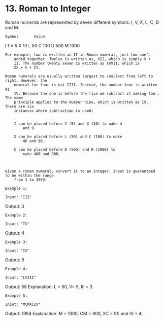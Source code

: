 # 13. Roman to Integer

Roman numerals are represented by seven different symbols: I,
        V, X, L, C, D and
        M.

    Symbol       Value
I             1
V             5
X             10
L             50
C             100
D             500
M             1000

    For example, two is written as II in Roman numeral, just two one's
        added together. Twelve is written as, XII, which is simply X +
        II. The number twenty seven is written as XXVII, which is
        XX + V + II.

    Roman numerals are usually written largest to smallest from left to right. However, the
        numeral for four is not IIII. Instead, the number four is written as
        IV. Because the one is before the five we subtract it making four. The same
        principle applies to the number nine, which is written as IX. There are six
        instances where subtraction is used:

    
        I can be placed before V (5) and X (10) to make 4
            and 9. 
        
        X can be placed before L (50) and C (100) to make
            40 and 90. 
        
        C can be placed before D (500) and M (1000) to
            make 400 and 900.
        
    

    Given a roman numeral, convert it to an integer. Input is guaranteed to be within the range
        from 1 to 3999.

    Example 1:

    Input: "III"
Output: 3

    Example 2:

    Input: "IV"
Output: 4

    Example 3:

    Input: "IX"
Output: 9

    Example 4:

    Input: "LVIII"
Output: 58
Explanation: L = 50, V= 5, III = 3.

    Example 5:

    Input: "MCMXCIV"
Output: 1994
Explanation: M = 1000, CM = 900, XC = 90 and IV = 4.